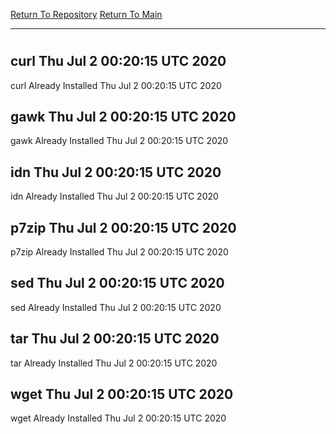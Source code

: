 [Return To Repository](https://github.com/deathbybandaid/piholeparser/)
[Return To Main](https://github.com/deathbybandaid/piholeparser/blob/master/RecentRunLogs/Mainlog.md)
____________________________________
# 
## curl Thu Jul  2 00:20:15 UTC 2020
curl Already Installed Thu Jul  2 00:20:15 UTC 2020
## gawk Thu Jul  2 00:20:15 UTC 2020
gawk Already Installed Thu Jul  2 00:20:15 UTC 2020
## idn Thu Jul  2 00:20:15 UTC 2020
idn Already Installed Thu Jul  2 00:20:15 UTC 2020
## p7zip Thu Jul  2 00:20:15 UTC 2020
p7zip Already Installed Thu Jul  2 00:20:15 UTC 2020
## sed Thu Jul  2 00:20:15 UTC 2020
sed Already Installed Thu Jul  2 00:20:15 UTC 2020
## tar Thu Jul  2 00:20:15 UTC 2020
tar Already Installed Thu Jul  2 00:20:15 UTC 2020
## wget Thu Jul  2 00:20:15 UTC 2020
wget Already Installed Thu Jul  2 00:20:15 UTC 2020
